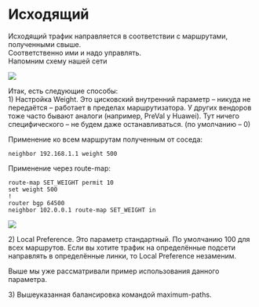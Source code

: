 # Исходящий

Исходящий трафик направляется в соответствии с маршрутами, полученными свыше.  
Соответственно ими и надо управлять.  
Напомним схему нашей сети

![](https://dan4i4ek.info/src/0_bc5b3_d735d070_XL.png)

Итак, есть следующие способы:  
1\) Настройка Weight. Это цисковский внутренний параметр – никуда не передаётся – работает в пределах маршрутизатора. У других вендоров тоже часто бывают аналоги \(например, PreVal у Huawei\). Тут ничего специфического – не будем даже останавливаться. \(по умолчанию – 0\)

Применение ко всем маршрутам полученным от соседа:

```text
neighbor 192.168.1.1 weight 500
```

Применение через route-map:

```text
route-map SET_WEIGHT permit 10
set weight 500
!
router bgp 64500
neighbor 102.0.0.1 route-map SET_WEIGHT in
```

![](https://dan4i4ek.info/src/0_bc5d4_168965c7_XL.png)

2\) Local Preference. Это параметр стандартный. По умолчанию 100 для всех маршрутов. Если вы хотите трафик на определённые подсети направлять в определённые линки, то Local Preference незаменим.

Выше мы уже рассматривали пример использования данного параметра.

3\) Вышеуказанная балансировка командой maximum-paths.

